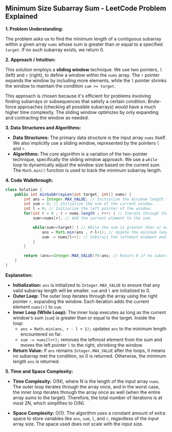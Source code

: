 ## Minimum Size Subarray Sum - LeetCode Problem Explained

**1. Problem Understanding:**

The problem asks us to find the minimum length of a contiguous subarray within a given array `nums` whose sum is greater than or equal to a specified `target`. If no such subarray exists, we return 0.

**2. Approach / Intuition:**

This solution employs a **sliding window** technique.  We use two pointers, `l` (left) and `r` (right), to define a window within the `nums` array. The `r` pointer expands the window by including more elements, while the `l` pointer shrinks the window to maintain the condition `sum >= target`.

This approach is chosen because it's efficient for problems involving finding subarrays or subsequences that satisfy a certain condition.  Brute-force approaches (checking all possible subarrays) would have a much higher time complexity.  The sliding window optimizes by only expanding and contracting the window as needed.

**3. Data Structures and Algorithms:**

* **Data Structures:**  The primary data structure is the input array `nums` itself.  We also implicitly use a sliding window, represented by the pointers `l` and `r`.
* **Algorithms:** The core algorithm is a variation of the two-pointer technique, specifically the sliding window approach.  We use a `while` loop to dynamically adjust the window size based on the current sum.  The `Math.min()` function is used to track the minimum subarray length.


**4. Code Walkthrough:**

```java
class Solution {
    public int minSubArrayLen(int target, int[] nums) {
        int ans = Integer.MAX_VALUE; // Initialize the minimum length to the maximum possible integer value.
        int sum = 0; // Initialize the sum of the current window.
        int l = 0; // Initialize the left pointer of the window.
        for(int r = 0 ; r < nums.length ; r++) { // Iterate through the array with the right pointer.
            sum+=nums[r]; // Add the current element to the sum.

            while(sum>=target) { // While the sum is greater than or equal to the target:
                ans = Math.min(ans , r-l+1); // Update the minimum length with the current window's length.
                sum -= nums[l++]; // Subtract the leftmost element and move the left pointer to shrink the window.
            }
        }

        return (ans==Integer.MAX_VALUE)?0:ans; // Return 0 if no subarray met the condition, otherwise return the minimum length.
    }
}
```

**Explanation:**

* **Initialization:** `ans` is initialized to `Integer.MAX_VALUE` to ensure that any valid subarray length will be smaller. `sum` and `l` are initialized to 0.
* **Outer Loop:** The outer loop iterates through the array using the right pointer `r`, expanding the window.  Each iteration adds the current element `nums[r]` to `sum`.
* **Inner Loop (While Loop):**  The inner loop executes as long as the current window's sum (`sum`) is greater than or equal to the target. Inside the loop:
    * `ans = Math.min(ans, r - l + 1);` updates `ans` to the minimum length encountered so far.
    * `sum -= nums[l++];` removes the leftmost element from the sum and moves the left pointer `l` to the right, shrinking the window.
* **Return Value:** If `ans` remains `Integer.MAX_VALUE` after the loops, it means no subarray met the condition, so 0 is returned. Otherwise, the minimum length `ans` is returned.


**5. Time and Space Complexity:**

* **Time Complexity:** O(N), where N is the length of the input array `nums`.  The outer loop iterates through the array once, and in the worst case, the inner loop iterates through the array once as well (when the entire array sums to the target).  Therefore, the total number of iterations is at most 2N, which simplifies to O(N).

* **Space Complexity:** O(1). The algorithm uses a constant amount of extra space to store variables like `ans`, `sum`, `l`, and `r`, regardless of the input array size.  The space used does not scale with the input size.
